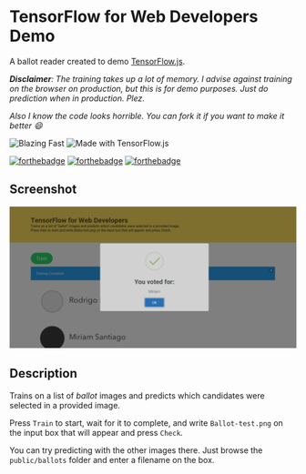 # TensorFlow for Web Developers Demo
A ballot reader created to demo [TensorFlow.js](https://js.tensorflow.org/).

***Disclaimer**: The training takes up a lot of memory. I advise against training on the browser on production, but this is for demo purposes. Just do prediction when in production. Plez.*

*Also I know the code looks horrible. You can fork it if you want to make it better :smile:*

![Blazing Fast](https://img.shields.io/badge/%F0%9F%94%A5-Blazing%20Fast-red.svg?longCache=true&style=for-the-badge)
![Made with TensorFlow.js](https://img.shields.io/badge/Made%20with-TensorFlow.js-orange.svg?longCache=true&style=for-the-badge)

[![forthebadge](https://forthebadge.com/images/badges/made-with-javascript.svg)](https://forthebadge.com)
[![forthebadge](https://forthebadge.com/images/badges/powered-by-electricity.svg)](https://forthebadge.com)
[![forthebadge](https://forthebadge.com/images/badges/gluten-free.svg)](https://forthebadge.com)

## Screenshot
![Banner](./banner.png)

## Description
Trains on a list of *ballot* images and predicts which candidates were selected in a provided image. 

Press `Train` to start, wait for it to complete, and write `Ballot-test.png` on the input box that will appear and press `Check`.

You can try predicting with the other images there. Just browse the `public/ballots` folder and enter a filename on the box.

